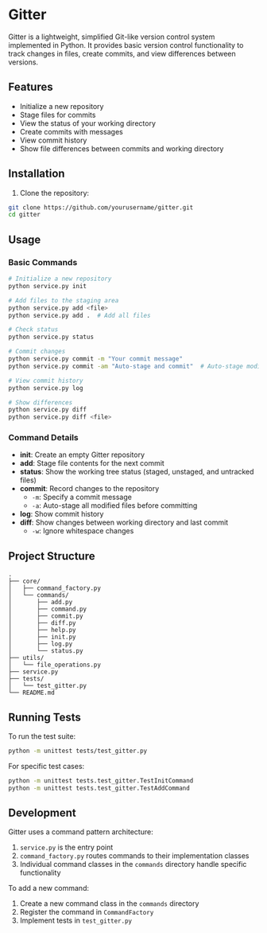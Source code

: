 # Gitter

Gitter is a lightweight, simplified Git-like version control system implemented in Python. It provides basic version control functionality to track changes in files, create commits, and view differences between versions.

## Features

- Initialize a new repository
- Stage files for commits
- View the status of your working directory
- Create commits with messages
- View commit history
- Show file differences between commits and working directory

## Installation

1. Clone the repository:
```bash
git clone https://github.com/yourusername/gitter.git
cd gitter
```

## Usage

### Basic Commands

```bash
# Initialize a new repository
python service.py init

# Add files to the staging area
python service.py add <file>
python service.py add .  # Add all files

# Check status
python service.py status

# Commit changes
python service.py commit -m "Your commit message"
python service.py commit -am "Auto-stage and commit"  # Auto-stage modified files

# View commit history
python service.py log

# Show differences
python service.py diff
python service.py diff <file>
```

### Command Details

- **init**: Create an empty Gitter repository
- **add**: Stage file contents for the next commit
- **status**: Show the working tree status (staged, unstaged, and untracked files)
- **commit**: Record changes to the repository
  - `-m`: Specify a commit message
  - `-a`: Auto-stage all modified files before committing
- **log**: Show commit history
- **diff**: Show changes between working directory and last commit
  - `-w`: Ignore whitespace changes

## Project Structure

```
.
├── core/
│   ├── command_factory.py
│   └── commands/
│       ├── add.py
│       ├── command.py
│       ├── commit.py
│       ├── diff.py
│       ├── help.py
│       ├── init.py
│       ├── log.py
│       └── status.py
├── utils/
│   └── file_operations.py
├── service.py
├── tests/
│   └── test_gitter.py
└── README.md
```

## Running Tests

To run the test suite:

```bash
python -m unittest tests/test_gitter.py
```

For specific test cases:

```bash
python -m unittest tests.test_gitter.TestInitCommand
python -m unittest tests.test_gitter.TestAddCommand
```

## Development

Gitter uses a command pattern architecture:

1. `service.py` is the entry point
2. `command_factory.py` routes commands to their implementation classes
3. Individual command classes in the `commands` directory handle specific functionality

To add a new command:
1. Create a new command class in the `commands` directory
2. Register the command in `CommandFactory` 
3. Implement tests in `test_gitter.py`